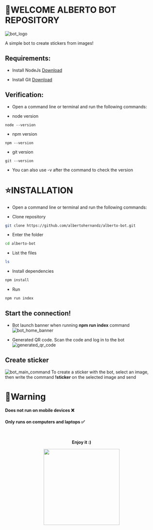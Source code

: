# 💫WELCOME ALBERTO BOT REPOSITORY
![bot_logo](https://github.com/albertohernandz/alberto-bot/assets/154773528/3fe1f5f4-8ddb-4f1c-bda6-cbd3188ccda1)

A simple bot to create stickers from images!

## Requirements:
- Install NodeJs
[Download](https://nodejs.org/en "Download")

- Install Git
[Download](https://git-scm.com/ "Download")

## Verification:
- Open a command line or terminal and run the following commands:

- node version
```
node --version
```

- npm version
```
npm --version
```

- git version
```
git --version
```

- You can also use -v after the command to check the version

# ⭐INSTALLATION
- Open a command line or terminal and run the following commands:

- Clone repository
```sh
git clone https://github.com/albertohernandz/alberto-bot.git
```

- Enter the folder
```sh
cd alberto-bot
```

- List the files
```sh
ls
```

- Install dependencies
```sh
npm install
```

- Run
```sh
npm run index
```

## Start the connection!

- Bot launch banner when running <b>npm run index</b> command
![bot_home_banner](https://github.com/albertohernandz/alberto-bot/assets/154773528/ec6dadef-38b5-4546-b75a-96dde519de76)

- Generated QR code. Scan the code and log in to the bot
![generated_qr_code](https://github.com/albertohernandz/alberto-bot/assets/154773528/ba23e7ff-152f-42a8-9ec7-ff7953be18a0)

## Create sticker
![bot_main_command](https://github.com/albertohernandz/alberto-bot/assets/154773528/e9e3f933-6c3f-4edd-8ad7-38dab720918f)
To create a sticker with the bot, select an image, then write the command <b>!sticker</b> on the selected image and send

# 🚦Warning
#### Does not run on mobile devices ❌
#### Only runs on computers and laptops ✅
<br>
<p align="center"><b>Enjoy it :)</b></p>
<p align="center">
<img style="width: 250px;" src="https://images-wixmp-ed30a86b8c4ca887773594c2.wixmp.com/f/937dc959-8701-4bf0-9524-2148d092d618/db2sy2k-60618c80-9ac4-4e48-8f6b-6c5e7eda1ff4.gif?token=eyJ0eXAiOiJKV1QiLCJhbGciOiJIUzI1NiJ9.eyJzdWIiOiJ1cm46YXBwOjdlMGQxODg5ODIyNjQzNzNhNWYwZDQxNWVhMGQyNmUwIiwiaXNzIjoidXJuOmFwcDo3ZTBkMTg4OTgyMjY0MzczYTVmMGQ0MTVlYTBkMjZlMCIsIm9iaiI6W1t7InBhdGgiOiJcL2ZcLzkzN2RjOTU5LTg3MDEtNGJmMC05NTI0LTIxNDhkMDkyZDYxOFwvZGIyc3kyay02MDYxOGM4MC05YWM0LTRlNDgtOGY2Yi02YzVlN2VkYTFmZjQuZ2lmIn1dXSwiYXVkIjpbInVybjpzZXJ2aWNlOmZpbGUuZG93bmxvYWQiXX0.Fh81j1Cd2a1QOkgeGawBZjAGF_g5srFoRJkk4j-QbJA">
</p>
